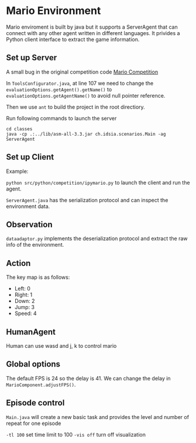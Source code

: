 # Mario Environment

Mario enviroment is built by java but it supports a ServerAgent that can connect with any other agent written in different languages. It privides a Python client interface to extract the game information.

## Set up Server

A small bug in the original competition code [Mario Competition](https://github.com/rictic/Mario-AI-Competition-2009)

In `ToolsConfigurator.java`, at line 107 we need to change the `evaluationOptions.getAgent().getName()` to `evaluationOptions.getAgentName()` to avoid null pointer reference.

Then we use `ant` to build the project in the root directiory.

Run following commands to launch the server
```
cd classes
java -cp .:../lib/asm-all-3.3.jar ch.idsia.scenarios.Main -ag ServerAgent
```

## Set up Client

Example:

`python src/python/competition/ipymario.py` to launch the client and run the agent.

`ServerAgent.java` has the serialization protocol and can inspect the environment data.

## Observation

`dataadaptor.py` implements the deserialization protocol and extract the raw info of the environment.

## Action

The key map is as follows:
 - Left: 0
 - Right: 1
 - Down: 2
 - Jump: 3
 - Speed: 4

## HumanAgent

Human can use wasd and j, k to control mario

 ## Global options

 The default FPS is 24 so the delay is 41. We can change the delay in `MarioComponent.adjustFPS()`. 


## Episode control

`Main.java` will create a new basic task and provides the level and number of repeat for one episode

`-tl 100` set time limit to 100
`-vis off` turn off visualization
